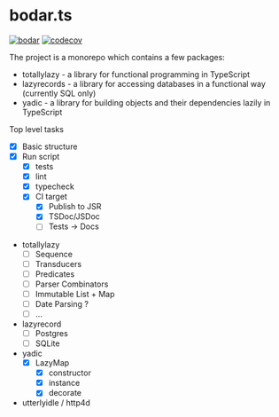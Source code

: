 # bodar.ts
[![bodar](https://circleci.com/gh/bodar/bodar.ts.svg?style=shield)](https://app.circleci.com/pipelines/github/bodar/bodar.ts)
[![codecov](https://codecov.io/gh/bodar/bodar.ts/graph/badge.svg?token=USVRV8KZ4R)](https://codecov.io/gh/bodar/bodar.ts)

The project is a monorepo which contains a few packages:
- totallylazy - a library for functional programming in TypeScript
- lazyrecords - a library for accessing databases in a functional way (currently SQL only)
- yadic - a library for building objects and their dependencies lazily in TypeScript

Top level tasks
* [x] Basic structure
* [x] Run script
  * [x] tests
  * [x] lint
  * [x] typecheck
  * [x] CI target
    * [x] Publish to JSR
    * [x] TSDoc/JSDoc
    * [ ] Tests -> Docs

* totallylazy
  * [ ] Sequence
  * [ ] Transducers
  * [ ] Predicates
  * [ ] Parser Combinators
  * [ ] Immutable List + Map
  * [ ] Date Parsing ?
  * [ ] ...
* lazyrecord
  * [ ] Postgres
  * [ ] SQLite
* yadic
  * [x] LazyMap
    * [x] constructor
    * [x] instance
    * [x] decorate
* utterlyidle / http4d
